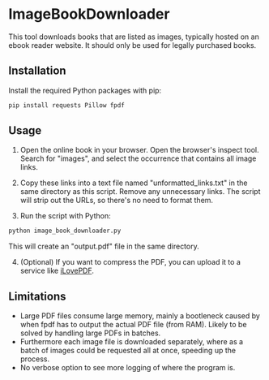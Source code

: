 # ImageBookDownloader

This tool downloads books that are listed as images, typically hosted on an ebook reader website. It should only be used for legally purchased books.

## Installation

Install the required Python packages with pip:

```bash
pip install requests Pillow fpdf
```

## Usage

1. Open the online book in your browser. Open the browser's inspect tool. Search for "images", and select the occurrence that contains all image links.

2. Copy these links into a text file named "unformatted_links.txt" in the same directory as this script. Remove any unnecessary links. The script will strip out the URLs, so there's no need to format them.

3. Run the script with Python:

```bash
python image_book_downloader.py
```

This will create an "output.pdf" file in the same directory.

4. (Optional) If you want to compress the PDF, you can upload it to a service like [iLovePDF](https://www.ilovepdf.com/compress_pdf).

## Limitations
+ Large PDF files consume large memory, mainly a bootleneck caused by when fpdf has to output the actual PDF file (from RAM). Likely to be solved by handling large PDFs in batches.
+ Furthermore each image file is downloaded separately, where as a batch of images could be requested all at once, speeding up the process.
+ No verbose option to see more logging of where the program is.